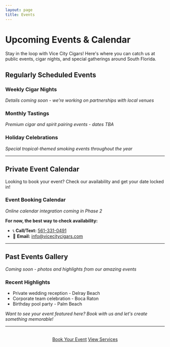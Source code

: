 ```yaml
---
layout: page
title: Events
---
```


# Upcoming Events & Calendar

Stay in the loop with Vice City Cigars! Here's where you can catch us at public events, cigar nights, and special gatherings around South Florida.

## Regularly Scheduled Events

### Weekly Cigar Nights
*Details coming soon - we're working on partnerships with local venues*

### Monthly Tastings
*Premium cigar and spirit pairing events - dates TBA*

### Holiday Celebrations
*Special tropical-themed smoking events throughout the year*

---

## Private Event Calendar

Looking to book your event? Check our availability and get your date locked in!

### Event Booking Calendar
*Online calendar integration coming in Phase 2*

**For now, the best way to check availability:**
- 📞 **Call/Text:** [561-331-0491](tel:+15613310491)
- 📧 **Email:** [info@vicecitycigars.com](mailto:info@vicecitycigars.com)

---

## Past Events Gallery
*Coming soon - photos and highlights from our amazing events*

### Recent Highlights
- Private wedding reception - Delray Beach
- Corporate team celebration - Boca Raton
- Birthday pool party - Palm Beach

*Want to see your event featured here? Book with us and let's create something memorable!*

---

<div style="text-align: center; margin: 2rem 0;">
  <a class="btn btn-primary" href="{{ '/contact' | relative_url }}">Book Your Event</a>
  <a class="btn btn-secondary" href="{{ '/services' | relative_url }}">View Services</a>
</div>
